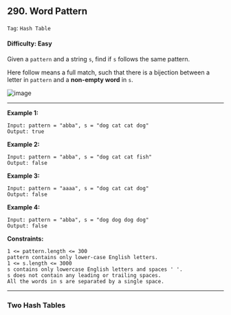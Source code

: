 ## 290. Word Pattern

```Tag```: ```Hash Table```

#### Difficulty: Easy

Given a ```pattern``` and a string ```s```, find if ```s``` follows the same pattern.

Here follow means a full match, such that there is a bijection between a letter in ```pattern``` and a __non-empty word__ in ```s```.

![image](https://user-images.githubusercontent.com/35042430/210159951-cc40092f-47b0-4c27-8cba-cd57f47c412c.png)

---

__Example 1:__

```
Input: pattern = "abba", s = "dog cat cat dog"
Output: true
```

__Example 2:__

```
Input: pattern = "abba", s = "dog cat cat fish"
Output: false
```

__Example 3:__

```
Input: pattern = "aaaa", s = "dog cat cat dog"
Output: false
```


__Example 4:__

```
Input: pattern = "abba", s = "dog dog dog dog"
Output: false
```

__Constraints:__

```
1 <= pattern.length <= 300
pattern contains only lower-case English letters.
1 <= s.length <= 3000
s contains only lowercase English letters and spaces ' '.
s does not contain any leading or trailing spaces.
All the words in s are separated by a single space.
```

---

### Two Hash Tables

```Python

```
